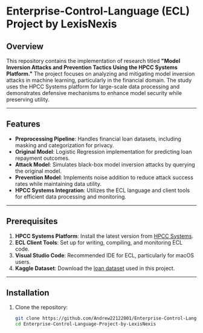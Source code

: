 # Enterprise-Control-Language (ECL) Project by LexisNexis

## Overview

This repository contains the implementation of research titled **"Model Inversion Attacks and Prevention Tactics Using the HPCC Systems Platform."** The project focuses on analyzing and mitigating model inversion attacks in machine learning, particularly in the financial domain. The study uses the HPCC Systems platform for large-scale data processing and demonstrates defensive mechanisms to enhance model security while preserving utility.

---

## Features

- **Preprocessing Pipeline**: Handles financial loan datasets, including masking and categorization for privacy.
- **Original Model**: Logistic Regression implementation for predicting loan repayment outcomes.
- **Attack Model**: Simulates black-box model inversion attacks by querying the original model.
- **Prevention Model**: Implements noise addition to reduce attack success rates while maintaining data utility.
- **HPCC Systems Integration**: Utilizes the ECL language and client tools for efficient data processing and monitoring.

---

## Prerequisites

1. **HPCC Systems Platform**: Install the latest version from [HPCC Systems](https://hpccsystems.com/download).
2. **ECL Client Tools**: Set up for writing, compiling, and monitoring ECL code.
3. **Visual Studio Code**: Recommended IDE for ECL, particularly for macOS users.
4. **Kaggle Dataset**: Download the [loan dataset](https://www.kaggle.com/datasets/ethon0426/lending-club-20072020q1/code) used in this project.

---

## Installation

1. Clone the repository:
   ```bash
   git clone https://github.com/Andrew22122001/Enterprise-Control-Language-Project-by-LexisNexis.git
   cd Enterprise-Control-Language-Project-by-LexisNexis
